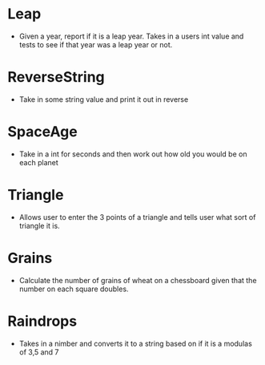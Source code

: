 # Leap
* Given a year, report if it is a leap year.
Takes in a users int value and tests to see if that year was a leap year or not.

# ReverseString
* Take in some string value and print it out in reverse

# SpaceAge
* Take in a int for seconds and then work out how old you would be on each planet

# Triangle
* Allows user to enter the 3 points of a triangle and tells user what sort of triangle it is.

# Grains
* Calculate the number of grains of wheat on a chessboard given that the number on each square doubles.

# Raindrops
* Takes in a nimber and converts it to a string based on if it is a modulas of 3,5 and 7
